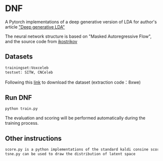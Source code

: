 # DNF
A Pytorch implementations of a deep generative version of LDA for author's article ["Deep generative LDA"](https://arxiv.org/)

The neural network structure is based on "Masked Autoregressive Flow", and the source code from [ikostrikov](https://github.com/ikostrikov/pytorch-flows/blob/master/README.md)

## Datasets
```bash
trainingset:Voxceleb 
testset: SITW, CNCeleb
```
Following this [link](https://pan.baidu.com/s/1NZXZhKbrJUk75FDD4_p6PQ) to download the dataset 
(extraction code：8xwe)

## Run DNF
```bash
python train.py
```
The evaluation and scoring will be performed automatically during the training process.

## Other instructions
```bash
score.py is a python implementations of the standard kaldi consine scoring, you can also use kaldi to do the plda scoring
tsne.py can be used to draw the distribution of latent space 
```


